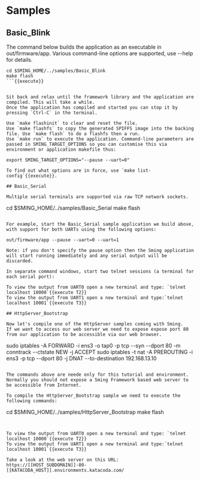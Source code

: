 # Samples

## Basic_Blink

The command below builds the application as an executable in out/firmware/app. Various command-line options are supported, use --help for details.


```
cd $SMING_HOME/../samples/Basic_Blink
make flash
```{{execute}}


Sit back and relax until the framework library and the application are compiled. This will take a while.
Once the application has compiled and started you can stop it by pressing `Ctrl-C` in the terminal.

Use `make flashinit` to clear and reset the file. 
Use `make flashfs` to copy the generated SPIFFS image into the backing file. Use `make flash` to do a flashfs then a run. 
Use `make run` to execute the application. Command-line parameters are passed in SMING_TARGET_OPTIONS so you can customise this via environment or application makefile thus:

export SMING_TARGET_OPTIONS="--pause --uart=0"

To find out what options are in force, use `make list-config`{{execute}}.

## Basic_Serial

Multiple serial terminals are supported via raw TCP network sockets.

```
cd $SMING_HOME/../samples/Basic_Serial
make flash
```{{execute}}

For example, start the Basic_Serial sample application we build above, with support for both UARTs using the following options:

out/firmware/app --pause --uart=0 --uart=1

Note: if you don't specify the pause option then the Sming application will start running immediately and any serial output will be discarded.

In separate command windows, start two telnet sessions (a terminal for each serial port):

To view the output from UART0 open a new terminal and type: `telnet localhost 10000`{{execute T2}}
To view the output from UART1 open a new terminal and type:`telnet localhost 10001`{{execute T3}}

## HttpServer_Bootstrap

Now let's compile one of the HttpServer samples coming with Sming. 
If we want to access our web server we need to expose expose port 80 from our application to be accessible via our web browser.
```
sudo iptables -A FORWARD -i ens3 -o tap0 -p tcp --syn --dport 80 -m conntrack --ctstate NEW -j ACCEPT
sudo iptables -t nat -A PREROUTING -i ens3 -p tcp --dport 80 -j DNAT --to-destination 192.168.13.10
```{{execute}}

The commands above are neede only for this tutorial and environment. Normally you should not expose a Sming Framework based web server to be accessible from Internet.

To compile the HttpServer_Bootstrap sample we need to execute the following commands:

```
cd $SMING_HOME/../samples/HttpServer_Bootstrap
make flash
```{{execute}}


To view the output from UART0 open a new terminal and type: `telnet localhost 10000`{{execute T2}}
To view the output from UART1 open a new terminal and type:`telnet localhost 10001`{{execute T3}}

Take a look at the web server on this URL: 
https://[[HOST_SUBDOMAIN]]-80-[[KATACODA_HOST]].environments.katacoda.com/




